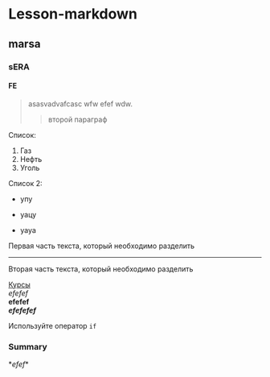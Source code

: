 Lesson-markdown
===============
marsa
------
### sERA
#### FE
>asasvadvafcasc wfw efef wdw.  
>>второй параграф

Список:
1.  Газ
2.  Нефть
3.  Уголь  

Список 2:
+ упу
* уацу
- уауа

Первая часть текста, который необходимо разделить  
***
Вторая часть текста, который необходимо разделить  

[Курсы](https://www.codecademy.com/users/flogger23/achievements "hint")  
*efefef*  
**efefef**  
***efefefef***  

Используйте оператор `if`  

  <h3>Summary</h3>
 
\**efef**  

